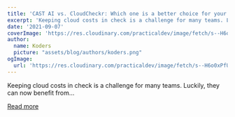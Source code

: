 ```yaml
---
title: 'CAST AI vs. CloudCheckr: Which one is a better choice for your team?'
excerpt: 'Keeping cloud costs in check is a challenge for many teams. Luckily, they can now benefit from...'
date: '2021-09-07'
coverImage: 'https://res.cloudinary.com/practicaldev/image/fetch/s--H6o0xPfU--/c_imagga_scale,f_auto,fl_progressive,h_420,q_auto,w_1000/https://dev-to-uploads.s3.amazonaws.com/uploads/articles/d0jhh2izraaw4bjn42gw.png'
author:
  name: Koders
  picture: "assets/blog/authors/koders.png"
ogImage:
  url: 'https://res.cloudinary.com/practicaldev/image/fetch/s--H6o0xPfU--/c_imagga_scale,f_auto,fl_progressive,h_420,q_auto,w_1000/https://dev-to-uploads.s3.amazonaws.com/uploads/articles/d0jhh2izraaw4bjn42gw.png'
---
```


Keeping cloud costs in check is a challenge for many teams. Luckily, they can now benefit from...

[Read more](https://dev.to/castai/cast-ai-vs-cloudcheckr-which-one-is-a-better-choice-for-your-team-2k94)
